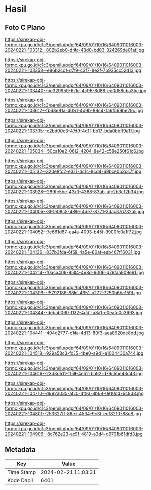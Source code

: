 # Hasil

## Foto C Plano

https://sirekap-obj-formc.kpu.go.id/c1c3/pemilu/pdpr/64/09/01/10/16/6409011016003-20240221-103312--802b2eb0-d4fc-43d0-bd03-324269de01af.jpg

https://sirekap-obj-formc.kpu.go.id/c1c3/pemilu/pdpr/64/09/01/10/16/6409011016003-20240221-103358--e86b2cc1-d7f9-43f7-8e2f-7b935cc52d13.jpg

https://sirekap-obj-formc.kpu.go.id/c1c3/pemilu/pdpr/64/09/01/10/16/6409011016003-20240221-103440--be329959-6c1e-4c96-8d88-ed0d58cba35c.jpg

https://sirekap-obj-formc.kpu.go.id/c1c3/pemilu/pdpr/64/09/01/10/16/6409011016003-20240221-103612--fb68e91a-402d-4d9b-89c4-1a6f569be29c.jpg

https://sirekap-obj-formc.kpu.go.id/c1c3/pemilu/pdpr/64/09/01/10/16/6409011016003-20240221-103705--c2bd00e3-47d9-4d1f-bb17-bda0bbff9a17.jpg

https://sirekap-obj-formc.kpu.go.id/c1c3/pemilu/pdpr/64/09/01/10/16/6409011016003-20240221-105034--50ca10e2-0612-4204-8e42-c58e250f61c6.jpg

https://sirekap-obj-formc.kpu.go.id/c1c3/pemilu/pdpr/64/09/01/10/16/6409011016003-20240221-105132--320e8fc2-e331-4c1c-8cd4-69bce0b3cc7f.jpg

https://sirekap-obj-formc.kpu.go.id/c1c3/pemilu/pdpr/64/09/01/10/16/6409011016003-20240221-103928--289fc5be-43a0-4388-83ab-afc2b3cf2b34.jpg

https://sirekap-obj-formc.kpu.go.id/c1c3/pemilu/pdpr/64/09/01/10/16/6409011016003-20240221-104005--391e08c5-488e-4de7-8771-3dac37d732a5.jpg

https://sirekap-obj-formc.kpu.go.id/c1c3/pemilu/pdpr/64/09/01/10/16/6409011016003-20240221-104052--7e661d67-ea4a-4093-b45f-9900fc0a1f72.jpg

https://sirekap-obj-formc.kpu.go.id/c1c3/pemilu/pdpr/64/09/01/10/16/6409011016003-20240221-104136--837b3fda-6f68-4a5e-80af-eab467f16031.jpg

https://sirekap-obj-formc.kpu.go.id/c1c3/pemilu/pdpr/64/09/01/10/16/6409011016003-20240221-104214--f0aca409-9584-4e8d-9006-d76faa909e61.jpg

https://sirekap-obj-formc.kpu.go.id/c1c3/pemilu/pdpr/64/09/01/10/16/6409011016003-20240221-104306--f5792186-68bf-4651-a272-7250b6bc159f.jpg

https://sirekap-obj-formc.kpu.go.id/c1c3/pemilu/pdpr/64/09/01/10/16/6409011016003-20240221-104344--debab060-f182-4ddf-a8a1-e0eafd0c3693.jpg

https://sirekap-obj-formc.kpu.go.id/c1c3/pemilu/pdpr/64/09/01/10/16/6409011016003-20240221-104441--404d2777-c1da-4d13-80f3-aea8920de8dd.jpg

https://sirekap-obj-formc.kpu.go.id/c1c3/pemilu/pdpr/64/09/01/10/16/6409011016003-20240221-104518--929a58c3-fd25-4be0-a9d1-a1004430a744.jpg

https://sirekap-obj-formc.kpu.go.id/c1c3/pemilu/pdpr/64/09/01/10/16/6409011016003-20240221-104616--23d3d511-1159-4e52-ba92-d79c5be43c43.jpg

https://sirekap-obj-formc.kpu.go.id/c1c3/pemilu/pdpr/64/09/01/10/16/6409011016003-20240221-104710--d992a035-af30-4f93-8b68-0e10dd76c838.jpg

https://sirekap-obj-formc.kpu.go.id/c1c3/pemilu/pdpr/64/09/01/10/16/6409011016003-20240221-104801--253327ff-86ec-4534-9c3f-edf8210788d8.jpg

https://sirekap-obj-formc.kpu.go.id/c1c3/pemilu/pdpr/64/09/01/10/16/6409011016003-20240221-104906--8c762e23-ac91-4819-a3d4-d9701b61dfd3.jpg


## Metadata

| Key        | Value               |
| ---------- | ------------------- |
| Time Stamp | 2024-02-21 11:03:31 |
| Kode Dapil | 6401                |



